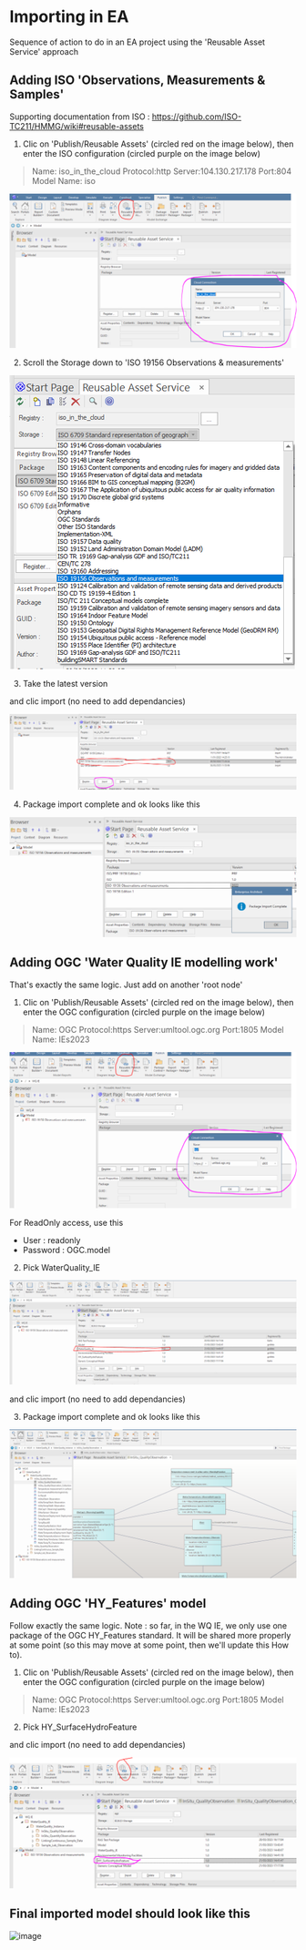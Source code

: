 # Importing in EA

Sequence of action to do in an EA project using the 'Reusable Asset Service' approach
## Adding ISO 'Observations, Measurements & Samples'

Supporting documentation from ISO : <https://github.com/ISO-TC211/HMMG/wiki#reusable-assets>

1. Clic on 'Publish/Reusable Assets' (circled red on the image below), then enter the ISO configuration (circled purple on the image below)
> Name: iso_in_the_cloud 
> Protocol:http 
> Server:104.130.217.178 
> Port:804 
> Model Name: iso

![RAS_1](./IMG/RAS_1.PNG)

2. Scroll the Storage down to 'ISO 19156 Observations & measurements'

![RAS_2](./IMG/RAS_2.PNG)

3. Take the latest version

and clic import (no need to add dependancies)

![RAS_3](./IMG/RAS_3.PNG)

4. Package import complete and ok looks like this

![RAS_4](./IMG/RAS_4.PNG)

## Adding OGC  'Water Quality IE modelling work'

That's exactly the same logic.
Just add on another 'root node'

1. Clic on 'Publish/Reusable Assets' (circled red on the image below), then enter the OGC  configuration (circled purple on the image below)
> Name: OGC
> Protocol:https 
> Server:umltool.ogc.org
> Port:1805 
> Model Name: IEs2023

![RAS_5](./IMG/RAS_5.PNG)

For ReadOnly access, use this
- User : readonly
- Password : OGC.model

2. Pick WaterQuality_IE

![RAS_6](./IMG/RAS_6.PNG)

and clic import (no need to add dependancies)

3. Package import complete and ok looks like this

![RAS_7](./IMG/RAS_7.PNG)

## Adding OGC 'HY_Features' model

Follow exactly the same logic.
Note : so far, in the WQ IE, we only use one package of the OGC HY_Features standard. It will be shared more properly at some point (so this may move at some point, then we'll update this How to).

1. Clic on 'Publish/Reusable Assets' (circled red on the image below), then enter the OGC  configuration (circled purple on the image below)
> Name: OGC
> Protocol:https 
> Server:umltool.ogc.org
> Port:1805 
> Model Name: IEs2023

2. Pick HY_SurfaceHydroFeature

and clic import (no need to add dependancies)

![RAS_8](./IMG/RAS_8.PNG)



## Final imported model should look like this

![image](https://user-images.githubusercontent.com/16756304/218700843-4de3c2ac-882e-4009-b579-e475fd8ab77d.png)
